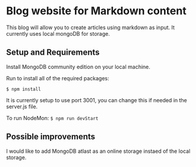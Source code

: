# Blog website for Markdown content

This blog will allow you to create articles using markdown as input.
It currently uses local mongoDB for storage.

## Setup and Requirements

Install MongoDB community edition on your local machine.

Run to install all of the required packages:
```
$ npm install 
```
 It is currently setup to use port 3001, you can change this if needed in the server.js file.

To run NodeMon: `$ npm run devStart`

## Possible improvements
I would like to add MongoDB atlast as an online storage instaed of the local storage.
